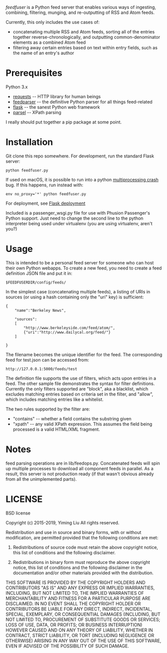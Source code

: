 *feedfuser* is a Python feed server that enables various ways of ingesting, combining, filtering, munging, and re-outputting of RSS and Atom feeds.

Currently, this only includes the use cases of:

*  concatenating multiple RSS and Atom feeds, sorting all of the entries together reverse-chronologically, and outputting common-denominator elements as a combined Atom feed
*  filtering away certain entries based on text within entry fields, such as the name of an entry's author


# Prerequisites

Python 3.x

* [requests](https://pypi.python.org/pypi/requests) -- HTTP library for human beings
* [feedparser](https://pypi.python.org/pypi/feedparser) -- the definitive Python parser for all things feed-related
* [flask](https://pypi.python.org/pypi/Flask) -- the sanest Python web framework
* [parsel](https://github.com/scrapy/parsel) -- XPath parsing

I really should put together a pip package at some point.

# Installation

Git clone this repo somewhere.  For development, run the standard Flask server:

    python feedfuser.py
    
If used on macOS, it is possible to run into a python [multiprocessing crash](https://blog.yimingliu.com/2015/07/22/python-multiprocessing-code-crashes-on-os-x-under-ipython/) bug.  If this happens, run instead with:

    env no_proxy='*' python feedfuser.py

For deployment, see [Flask deployment](http://flask.pocoo.org/docs/0.10/deploying/)

Included is a passenger_wsgi.py file for use with Phusion Passenger's Python support.  Just need to change the second line to the python interpreter being used under virtualenv (you are using virtualenv, aren't you?)

# Usage

This is intended to be a personal feed server for someone who can host their own Python webapps.  To create a new feed, you need to create a feed definition JSON file and put it in:

    $FEEDFUSERDIR/config/feeds/
   
In the simplest case (concatenating multiple feeds), a listing of URIs in sources (or using a hash containing only the "uri" key) is sufficient:

    {
        "name":"Berkeley News",

        "sources":
        [
            "http://www.berkeleyside.com/feed/atom/",
            {"uri":"http://www.dailycal.org/feed/"}
        ]

    }

The filename becomes the unique identifier for the feed.  The corresponding feed for test.json can be accessed from:

    http://127.0.0.1:5000/feeds/test
    
The definition file supports the use of filters, which acts upon entries in a feed.  The other sample file demonstrates the syntax for filter definitions.  Currently the only filters supported are "block", aka a blacklist, which excludes matching entries based on criteria set in the filter, and "allow", which includes matching entries like a whitelist.  

The two rules supported by the filter are:
- "contains" -- whether a field contains the substring given
- "xpath" -- any valid XPath expression.  This assumes the field being processed is a valid HTML/XML fragment.


# Notes
feed parsing operations are in lib/feedops.py.  Concatenated feeds will spin up multiple processes to download all component feeds  in parallel.  As a result, this server is not production ready (if that wasn't obvious already from all the unimplemented parts).

# LICENSE

BSD license

Copyright (c) 2015-2019, Yiming Liu
All rights reserved.

Redistribution and use in source and binary forms, with or without modification, are permitted provided that the following conditions are met:

1. Redistributions of source code must retain the above copyright notice, this list of conditions and the following disclaimer.

2. Redistributions in binary form must reproduce the above copyright notice, this list of conditions and the following disclaimer in the documentation and/or other materials provided with the distribution.

THIS SOFTWARE IS PROVIDED BY THE COPYRIGHT HOLDERS AND CONTRIBUTORS "AS IS" AND ANY EXPRESS OR IMPLIED WARRANTIES, INCLUDING, BUT NOT LIMITED TO, THE IMPLIED WARRANTIES OF MERCHANTABILITY AND FITNESS FOR A PARTICULAR PURPOSE ARE DISCLAIMED. IN NO EVENT SHALL THE COPYRIGHT HOLDER OR CONTRIBUTORS BE LIABLE FOR ANY DIRECT, INDIRECT, INCIDENTAL, SPECIAL, EXEMPLARY, OR CONSEQUENTIAL DAMAGES (INCLUDING, BUT NOT LIMITED TO, PROCUREMENT OF SUBSTITUTE GOODS OR SERVICES; LOSS OF USE, DATA, OR PROFITS; OR BUSINESS INTERRUPTION) HOWEVER CAUSED AND ON ANY THEORY OF LIABILITY, WHETHER IN CONTRACT, STRICT LIABILITY, OR TORT (INCLUDING NEGLIGENCE OR OTHERWISE) ARISING IN ANY WAY OUT OF THE USE OF THIS SOFTWARE, EVEN IF ADVISED OF THE POSSIBILITY OF SUCH DAMAGE.
